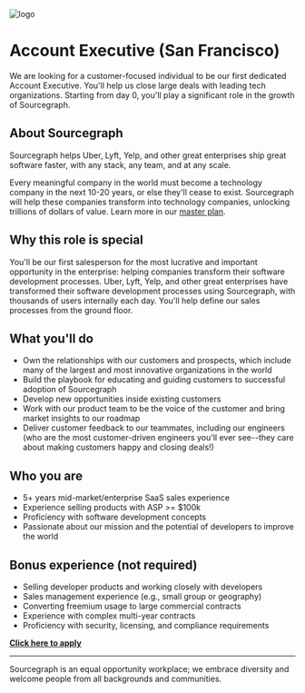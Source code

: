 ![logo](https://sourcegraph.com/.assets/img/sourcegraph-light-head-logo.svg)

# Account Executive (San Francisco)

We are looking for a customer-focused individual to be our first dedicated Account Executive. You'll help us close large deals with leading tech organizations. Starting from day 0, you'll play a significant role in the growth of Sourcegraph.

## About Sourcegraph

Sourcegraph helps Uber, Lyft, Yelp, and other great enterprises ship great software faster, with any stack, any team, and at any scale.

Every meaningful company in the world must become a technology company in the next 10-20 years, or else they'll cease to exist. Sourcegraph will help these companies transform into technology companies, unlocking trillions of dollars of value. Learn more in our [master plan](https://about.sourcegraph.com/plan).

## Why this role is special

You'll be our first salesperson for the most lucrative and important opportunity in the enterprise: helping companies transform their software development processes. Uber, Lyft, Yelp, and other great enterprises have transformed their software development processes using Sourcegraph, with thousands of users internally each day. You'll help define our sales processes from the ground floor.

## What you'll do

- Own the relationships with our customers and prospects, which include many of the largest and most innovative organizations in the world
- Build the playbook for educating and guiding customers to successful adoption of Sourcegraph
- Develop new opportunities inside existing customers
- Work with our product team to be the voice of the customer and bring market insights to our roadmap
- Deliver customer feedback to our teammates, including our engineers (who are the most customer-driven engineers you'll ever see--they care about making customers happy and closing deals!)

## Who you are

- 5+ years mid-market/enterprise SaaS sales experience
- Experience selling products with ASP >= $100k
- Proficiency with software development concepts
- Passionate about our mission and the potential of developers to improve the world

## Bonus experience (not required)

- Selling developer products and working closely with developers
- Sales management experience (e.g., small group or geography)
- Converting freemium usage to large commercial contracts
- Experience with complex multi-year contracts
- Proficiency with security, licensing, and compliance requirements

**[Click here to apply](https://hire.withgoogle.com/public/jobs/sourcegraphcom/view/P_AAAAAADAAC5KTmOOYSWAz0)**

---

Sourcegraph is an equal opportunity workplace; we embrace diversity and welcome people from all backgrounds and communities.
